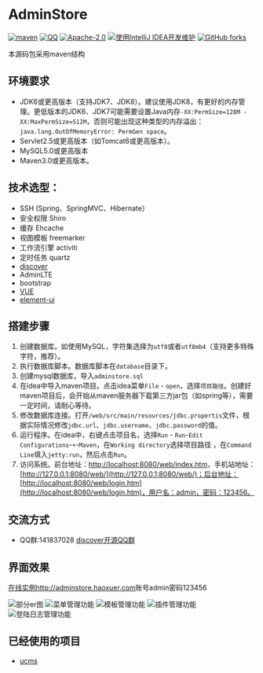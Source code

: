 # AdminStore
[![maven](https://img.shields.io/maven-central/v/com.haoxuer.discover/discover-website.svg)](http://mvnrepository.com/artifact/com.haoxuer.discover/discover-website/)
[![QQ](https://img.shields.io/badge/chat-on%20QQ-ff69b4.svg?style=flat-square)](//shang.qq.com/wpa/qunwpa?idkey=d1a308945e4b2ff8aeb1711c2c7914342dae15e9ce7041e94756ab355430dc78)
[![Apache-2.0](https://img.shields.io/hexpm/l/plug.svg)](https://www.apache.org/licenses/LICENSE-2.0.html)
[![使用IntelliJ IDEA开发维护](https://img.shields.io/badge/IntelliJ%20IDEA-提供支持-blue.svg)](https://www.jetbrains.com/idea/)
[![GitHub forks](https://img.shields.io/github/stars/cng1985/adminstore.svg?style=social&logo=github&label=Stars)](https://github.com/cng1985/adminstore)

本源码包采用maven结构

## 环境要求

- JDK6或更高版本（支持JDK7、JDK8）。建议使用JDK8，有更好的内存管理。更低版本的JDK6、JDK7可能需要设置Java内存`-XX:PermSize=128M -XX:MaxPermSize=512M`，否则可能出现这种类型的内存溢出：`java.lang.OutOfMemoryError: PermGen space`。
- Servlet2.5或更高版本（如Tomcat6或更高版本）。
- MySQL5.0或更高版本
- Maven3.0或更高版本。

## 技术选型：

* SSH (Spring、SpringMVC、Hibernate）
* 安全权限 Shiro
* 缓存 Ehcache
* 视图模板 freemarker 
* 工作流引擎  activiti
* 定时任务  quartz
* [discover](https://gitee.com/cng1985/discover)
* AdminLTE
* bootstrap
* [VUE](https://cn.vuejs.org/)
* [element-ui](https://element.eleme.cn/)
## 搭建步骤

1. 创建数据库。如使用MySQL，字符集选择为`utf8`或者`utf8mb4`（支持更多特殊字符，推荐）。
2. 执行数据库脚本。数据库脚本在`database`目录下。
3. 创建mysql数据库，导入`adminstore.sql`
4. 在idea中导入maven项目。点击idea菜单`File` - `open`，选择`项目路径`。创建好maven项目后，会开始从maven服务器下载第三方jar包（如spring等），需要一定时间，请耐心等待。
5. 修改数据库连接。打开`/web/src/main/resources/jdbc.propertis`文件，根据实际情况修改`jdbc.url`、`jdbc.username`、`jdbc.password`的值。
6. 运行程序。在idea中，右键点击项目名，选择`Run` - `Run`-`Edit Configurations`-`+`-`Maven`，在`Working directory`选择项目路径 ，在`Command Line`填入`jetty:run`，然后点击`Run`。
7. 访问系统。前台地址：[http://localhost:8080/web/index.htm](http://localhost:8080/web/index.htm)，手机站地址：[http://127.0.0.1:8080/web/](http://127.0.0.1:8080/web/)；后台地址：[http://localhost:8080/web/login.htm](http://localhost:8080/web/login.htm)，用户名：admin，密码：123456。


## 交流方式

* QQ群:141837028   [discover开源QQ群](//shang.qq.com/wpa/qunwpa?idkey=d1a308945e4b2ff8aeb1711c2c7914342dae15e9ce7041e94756ab355430dc78)

## 界面效果
[在线实例http://adminstore.haoxuer.com](http://adminstore.haoxuer.com/)账号admin密码123456

![部分er图](http://qiniu.haoxuer.com/bd042b2c2a55f57bc6dc3d3568a790ed "部分er图")
![菜单管理功能](http://qiniu.haoxuer.com/7075c8f053f0b2aa0f06ad08b750029d "菜单管理功能")
![模板管理功能](http://qiniu.haoxuer.com/f932a35746388fea26d761420d3cf4fe "模板管理功能")
![插件管理功能](http://qiniu.haoxuer.com/70026a48c20b7ab6c10e59700db302e3 "插件管理功能")
![登陆日志管理功能](http://qiniu.haoxuer.com/25c3c517571f72eae5dc9fb53b2c5a0f "登陆日志管理功能")

## 已经使用的项目

* [ucms](https://gitee.com/cng1985/iwan)


